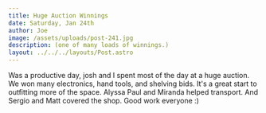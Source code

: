 ```yaml
---
title: Huge Auction Winnings
date: Saturday, Jan 24th
author: Joe
image: /assets/uploads/post-241.jpg
description: (one of many loads of winnings.)
layout: ../../../layouts/Post.astro
---
```


Was a productive day, josh and I spent most of the day at a huge auction.  We won many electronics, hand tools, and shelving bids.  It's a great start to outfitting more of the space. Alyssa Paul and Miranda helped transport. And Sergio and Matt covered the shop.  Good work everyone :)
